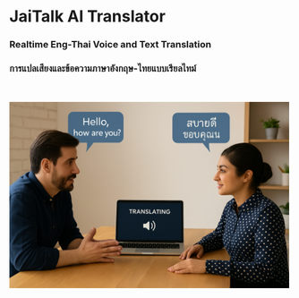 # JaiTalk AI Translator

### Realtime Eng-Thai Voice and Text Translation
### การแปลเสียงและข้อความภาษาอังกฤษ-ไทยแบบเรียลไทม์
<br>

<br>
<img src="https://github.com/vbookshelf/JaiTalk-AI-Translator/blob/main/images/image1.png" width="500"></img>
<br>

